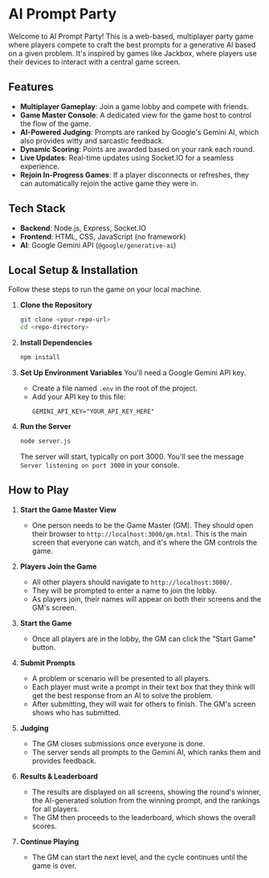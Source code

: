 # AI Prompt Party

Welcome to AI Prompt Party! This is a web-based, multiplayer party game where players compete to craft the best prompts for a generative AI based on a given problem. It's inspired by games like Jackbox, where players use their devices to interact with a central game screen.

## Features

-   **Multiplayer Gameplay**: Join a game lobby and compete with friends.
-   **Game Master Console**: A dedicated view for the game host to control the flow of the game.
-   **AI-Powered Judging**: Prompts are ranked by Google's Gemini AI, which also provides witty and sarcastic feedback.
-   **Dynamic Scoring**: Points are awarded based on your rank each round.
-   **Live Updates**: Real-time updates using Socket.IO for a seamless experience.
-   **Rejoin In-Progress Games**: If a player disconnects or refreshes, they can automatically rejoin the active game they were in.

## Tech Stack

-   **Backend**: Node.js, Express, Socket.IO
-   **Frontend**: HTML, CSS, JavaScript (no framework)
-   **AI**: Google Gemini API (`@google/generative-ai`)

## Local Setup & Installation

Follow these steps to run the game on your local machine.

1.  **Clone the Repository**
    ```bash
    git clone <your-repo-url>
    cd <repo-directory>
    ```

2.  **Install Dependencies**
    ```bash
    npm install
    ```

3.  **Set Up Environment Variables**
    You'll need a Google Gemini API key.

    -   Create a file named `.env` in the root of the project.
    -   Add your API key to this file:
        ```
        GEMINI_API_KEY="YOUR_API_KEY_HERE"
        ```

4.  **Run the Server**
    ```bash
    node server.js
    ```
    The server will start, typically on port 3000. You'll see the message `Server listening on port 3000` in your console.

## How to Play

1.  **Start the Game Master View**
    -   One person needs to be the Game Master (GM). They should open their browser to `http://localhost:3000/gm.html`. This is the main screen that everyone can watch, and it's where the GM controls the game.

2.  **Players Join the Game**
    -   All other players should navigate to `http://localhost:3000/`.
    -   They will be prompted to enter a name to join the lobby.
    -   As players join, their names will appear on both their screens and the GM's screen.

3.  **Start the Game**
    -   Once all players are in the lobby, the GM can click the "Start Game" button.

4.  **Submit Prompts**
    -   A problem or scenario will be presented to all players.
    -   Each player must write a prompt in their text box that they think will get the best response from an AI to solve the problem.
    -   After submitting, they will wait for others to finish. The GM's screen shows who has submitted.

5.  **Judging**
    -   The GM closes submissions once everyone is done.
    -   The server sends all prompts to the Gemini AI, which ranks them and provides feedback.

6.  **Results & Leaderboard**
    -   The results are displayed on all screens, showing the round's winner, the AI-generated solution from the winning prompt, and the rankings for all players.
    -   The GM then proceeds to the leaderboard, which shows the overall scores.

7.  **Continue Playing**
    -   The GM can start the next level, and the cycle continues until the game is over.